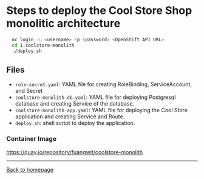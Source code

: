# Steps to deploy the Cool Store Shop monolitic architecture

```bash
  oc login -u <username> -p <password> <OpenShift API URL>
  cd 1.coolstore-monolith
  ./deploy.sh
```


## Files
- `role-secret.yaml`: YAML file for creating RoleBinding, ServiceAccount, and Secret
- `coolstore-monolith-db.yaml`: YAML file for deploying Postgresql database and creating Service of the database.
-  `coolstore-monolith-app.yaml`: YAML file for deploying the Cool Store application and creating Service and Route.
-  `deploy.sh`: shell script to deploy the application.

### Container Image
https://quay.io/repository/fuangwit/coolstore-monolith

---
[Back to homepage](https://github.com/Fuangwith-Bkk/coolstore)